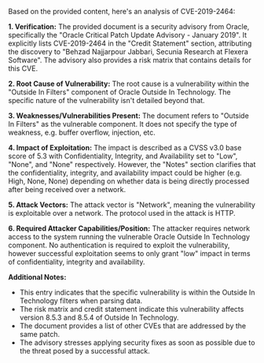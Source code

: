 Based on the provided content, here's an analysis of CVE-2019-2464:

**1. Verification:**
The provided document is a security advisory from Oracle, specifically the "Oracle Critical Patch Update Advisory - January 2019". It explicitly lists CVE-2019-2464 in the "Credit Statement" section, attributing the discovery to "Behzad Najjarpour Jabbari, Secunia Research at Flexera Software". The advisory also provides a risk matrix that contains details for this CVE.

**2. Root Cause of Vulnerability:**
The root cause is a vulnerability within the "Outside In Filters" component of Oracle Outside In Technology. The specific nature of the vulnerability isn't detailed beyond that.

**3. Weaknesses/Vulnerabilities Present:**
The document refers to "Outside In Filters" as the vulnerable component. It does not specify the type of weakness, e.g. buffer overflow, injection, etc.

**4. Impact of Exploitation:**
The impact is described as a CVSS v3.0 base score of 5.3 with Confidentiality, Integrity, and Availability set to "Low", "None", and "None" respectively. However, the "Notes" section clarifies that the confidentiality, integrity, and availability impact could be higher (e.g. High, None, None) depending on whether data is being directly processed after being received over a network. 

**5. Attack Vectors:**
The attack vector is "Network", meaning the vulnerability is exploitable over a network. The protocol used in the attack is HTTP.

**6. Required Attacker Capabilities/Position:**
The attacker requires network access to the system running the vulnerable Oracle Outside In Technology component. No authentication is required to exploit the vulnerability, however successful exploitation seems to only grant "low" impact in terms of confidentiality, integrity and availability.

**Additional Notes:**
- This entry indicates that the specific vulnerability is within the Outside In Technology filters when parsing data.
- The risk matrix and credit statement indicate this vulnerability affects version 8.5.3 and 8.5.4 of Outside In Technology.
- The document provides a list of other CVEs that are addressed by the same patch.
- The advisory stresses applying security fixes as soon as possible due to the threat posed by a successful attack.